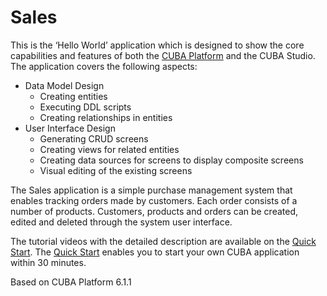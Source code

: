 # Sales

This is the ‘Hello World’ application which is designed to show the core capabilities and features of both the [CUBA Platform](https://www.cuba-platform.com/) and the CUBA Studio. The application covers the following aspects:
- Data Model Design
  - Creating entities
  - Executing DDL scripts
  - Creating relationships in entities
- User Interface Design
  - Generating  CRUD screens
  - Creating views for related entities
  - Creating data sources for screens to display composite screens
  - Visual editing of the existing screens

The Sales application is a simple purchase management system that enables tracking orders made by customers. Each order consists of a number of products. Customers, products and orders can be created, edited and deleted through the system user interface.

The tutorial videos with the detailed description are available on the [Quick Start](https://www.cuba-platform.com/en/quickstart). The [Quick Start](https://www.cuba-platform.com/en/quickstart) enables you to start your own CUBA application within 30 minutes.

Based on CUBA Platform 6.1.1
